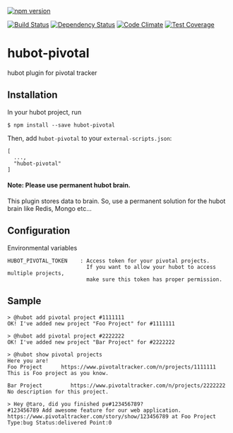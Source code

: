[![npm version](https://badge.fury.io/js/hubot-pivotal.svg)](https://badge.fury.io/js/hubot-pivotal)

[![Build Status](https://travis-ci.org/gki/hubot-pivotal.svg?branch=master)](https://travis-ci.org/gki/hubot-pivotal)
[![Dependency Status](https://gemnasium.com/badges/github.com/gki/hubot-pivotal.svg)](https://gemnasium.com/github.com/gki/hubot-pivotal)
[![Code Climate](https://codeclimate.com/github/gki/hubot-pivotal/badges/gpa.svg)](https://codeclimate.com/github/gki/hubot-pivotal)
[![Test Coverage](https://codeclimate.com/github/gki/hubot-pivotal/badges/coverage.svg)](https://codeclimate.com/github/gki/hubot-pivotal/coverage)

# hubot-pivotal
hubot plugin for pivotal tracker

## Installation
In your hubot project, run
```
$ npm install --save hubot-pivotal
```
Then, add `hubot-pivotal` to your `external-scripts.json`:
```
[
  ...,
  "hubot-pivotal"
]
```

#### Note: Please use permanent hubot brain.

This plugin stores data to brain. So, use a permanent solution for the hubot brain like Redis, Mongo etc...

## Configuration
Environmental variables
```
HUBOT_PIVOTAL_TOKEN    : Access token for your pivotal projects.
                         If you want to allow your hubot to access multiple projects,
                         make sure this token has proper permission.
```

## Sample
```
> @hubot add pivotal project #1111111
OK! I've added new project "Foo Project" for #1111111

> @hubot add pivotal project #2222222
OK! I've added new project "Bar Project" for #2222222

> @hubot show pivotal projects
Here you are!
Foo Project      https://www.pivotaltracker.com/n/projects/1111111
This is Foo project as you know.

Bar Project         https://www.pivotaltracker.com/n/projects/2222222
No description for this project.

> Hey @taro, did you finished pv#123456789?
#123456789 Add awesome feature for our web application.
https://www.pivotaltracker.com/story/show/123456789 at Foo Project
Type:bug Status:delivered Point:0
```
